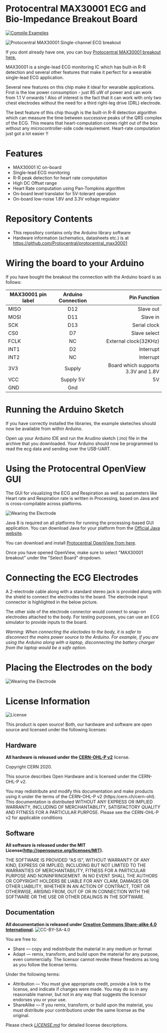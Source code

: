 # Protocentral MAX30001 ECG and Bio-Impedance Breakout Board
[![Compile Examples](https://github.com/Protocentral/protocentral_max30001_arduino_library/workflows/Compile%20Examples/badge.svg)](https://github.com/Protocentral/protocentral_max30001_arduino_library/actions?workflow=Compile+Examples)

![Protocentral MAX30001 Single-channel ECG breakout](assets/max30001_brk.jpg)

If you dont already have one, you can buy [Protocentral MAX30001 breakout here.](https://protocentral.com/product/protocentral-max30001/)


MAX30001 is a single-lead ECG monitoring IC which has built-in R-R detection and several other features that make it perfect for a wearable single-lead ECG application.  

Several new features on this chip make it ideal for wearable applications. First is the low power consumption - just 85 uW of power and can work from 1.1 V onwards ! Also of interest is the fact that it can work with only two chest electrodes without the need for a third right-leg drive (DRL) electrode.

The best feature of this chip though is the built-in R-R detection algorithm which can measure the time between successive peaks of the QRS complex of the ECG. This means that heart-computation comes right out of the box without any microcontroller-side code requirement. Heart-rate computation just got a lot easier !!

# Features

* MAX30001 IC on-board
* Single-lead ECG monitoring
* R-R peak detection for heart rate computation
* High DC Offset range
* Heart Rate computation using Pan-Tompkins algorithm
* On-board level translator for 5V-tolerant operation
* On-board low-noise 1.8V and 3.3V voltage regulator

# Repository Contents

* This repository contains only the Arduino library software
* Hardware information (schematics, datasheets etc.) is at https://github.com/Protocentral/protocentral_max30001

# Wiring the board to your Arduino

If you have bought the breakout the connection with the Arduino board is as follows:

|MAX30001 pin label| Arduino Connection   |Pin Function      |
|----------------- |:--------------------:|-----------------:|
| MISO             | D12                  |  Slave out|             
| MOSI             | D11                  |  Slave in           |
| SCK              | D13                  |  Serial clock     |
| CS0              | D7                   |  Slave select|
| FCLK             | NC                   |  External clock(32KHz)     |
| INT1             | D2                   |  Interrupt        |
| INT2             | NC                   |  Interrupt       |
| 3V3              | Supply               |  Board which supports 3.3V and 1.8V    |
| VCC              | Supply 5V            | 5V            |
| GND              | Gnd  


# Running the Arduino Sketch

If you have correctly installed the libraries, the example sketeches should now be available from within Arduino.

Open up your Arduino IDE and run the Arudino sketch (.ino) file in the archive that you downloaded. Your Arduino should now be programmed to read the ecg data and sending over the USB-UART.  

# Using the Protocentral OpenView GUI

The GUI for visualizing the ECG and Respiration as well as parameters like Heart rate and Respiration rate is written in Processing, based on Java and is cross-compilable across platforms.

![Wearing the Electrode](assets/gif-max30001-openview.gif)

Java 8 is required on all platforms for running the processing-based GUI application. You can download Java for your platform from the [Official Java website](https://www.java.com/en/download/).

You can download and install [Protocentral OpenView from here](https://github.com/Protocentral/protocentral_openview).

Once you have opened OpenView, make sure to select "MAX30001 breakout" under the "Select Board" dropdown. 

# Connecting the ECG Electrodes

A 2-electrode cable along with a standard stereo jack is provided along with the shield to connect the electrodes to the board. The electrode input connector is highlighted in the below picture.

The other side of the electrode connector would connect to snap-on electrodes attached to the body. For testing purposes, you can use an ECG simulator to provide inputs to the board.

*Warning:
When connecting the electodes to the body, it is safer to disconnect the mains power source to the Arduino. For example, if  you are using the Arduino along with a laptop, disconnecting the battery charger from the laptop would be a safe option.*

# Placing the Electrodes on the body

![Wearing the Electrode](assets/body.png)


License Information
===================

![License](license_mark.svg)

This product is open source! Both, our hardware and software are open source and licensed under the following licenses:

Hardware
---------

**All hardware is released under the [CERN-OHL-P v2](https://ohwr.org/cern_ohl_p_v2.txt)** license.

Copyright CERN 2020.

This source describes Open Hardware and is licensed under the CERN-OHL-P v2.

You may redistribute and modify this documentation and make products
using it under the terms of the CERN-OHL-P v2 (https:/cern.ch/cern-ohl).
This documentation is distributed WITHOUT ANY EXPRESS OR IMPLIED
WARRANTY, INCLUDING OF MERCHANTABILITY, SATISFACTORY QUALITY
AND FITNESS FOR A PARTICULAR PURPOSE. Please see the CERN-OHL-P v2
for applicable conditions

Software
--------

**All software is released under the MIT License(http://opensource.org/licenses/MIT).**

THE SOFTWARE IS PROVIDED "AS IS", WITHOUT WARRANTY OF ANY KIND, EXPRESS OR IMPLIED, INCLUDING BUT NOT LIMITED TO THE WARRANTIES OF MERCHANTABILITY, FITNESS FOR A PARTICULAR PURPOSE AND NONINFRINGEMENT. IN NO EVENT SHALL THE AUTHORS OR COPYRIGHT HOLDERS BE LIABLE FOR ANY CLAIM, DAMAGES OR OTHER LIABILITY, WHETHER IN AN ACTION OF CONTRACT, TORT OR OTHERWISE, ARISING FROM, OUT OF OR IN CONNECTION WITH THE SOFTWARE OR THE USE OR OTHER DEALINGS IN THE SOFTWARE.

Documentation
-------------
**All documentation is released under [Creative Commons Share-alike 4.0 International](http://creativecommons.org/licenses/by-sa/4.0/).**
![CC-BY-SA-4.0](https://i.creativecommons.org/l/by-sa/4.0/88x31.png)

You are free to:

* Share — copy and redistribute the material in any medium or format
* Adapt — remix, transform, and build upon the material for any purpose, even commercially.
The licensor cannot revoke these freedoms as long as you follow the license terms.

Under the following terms:

* Attribution — You must give appropriate credit, provide a link to the license, and indicate if changes were made. You may do so in any reasonable manner, but not in any way that suggests the licensor endorses you or your use.
* ShareAlike — If you remix, transform, or build upon the material, you must distribute your contributions under the same license as the original.

Please check [*LICENSE.md*](LICENSE.md) for detailed license descriptions.
